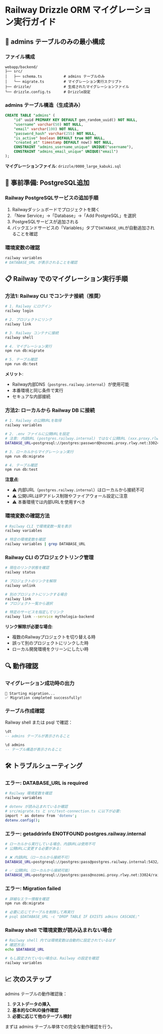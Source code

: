 # Railway Drizzle ORM マイグレーション実行ガイド

## 🎯 admins テーブルのみの最小構成

### ファイル構成
```
webapp/backend/
├── src/
│   ├── schema.ts          # admins テーブルのみ
│   └── migrate.ts         # マイグレーション実行スクリプト
├── drizzle/               # 生成されたマイグレーションファイル
└── drizzle.config.ts      # Drizzle設定
```

### admins テーブル構造（生成済み）
```sql
CREATE TABLE "admins" (
	"id" uuid PRIMARY KEY DEFAULT gen_random_uuid() NOT NULL,
	"username" varchar(50) NOT NULL,
	"email" varchar(100) NOT NULL,
	"password_hash" varchar(255) NOT NULL,
	"is_active" boolean DEFAULT true NOT NULL,
	"created_at" timestamp DEFAULT now() NOT NULL,
	CONSTRAINT "admins_username_unique" UNIQUE("username"),
	CONSTRAINT "admins_email_unique" UNIQUE("email")
);
```

**マイグレーションファイル**: `drizzle/0000_large_kabuki.sql`

## 🔧 事前準備: PostgreSQL追加

### Railway PostgreSQLサービスの追加手順
1. Railwayダッシュボードでプロジェクトを開く
2. 「New Service」→「Database」→「Add PostgreSQL」を選択
3. PostgreSQLサービスが追加される
4. バックエンドサービスの「Variables」タブで`DATABASE_URL`が自動追加されることを確認

### 環境変数の確認
```bash
railway variables
# DATABASE_URL が表示されることを確認
```

## 📋 Railway でのマイグレーション実行手順

### 方法1: Railway CLI でコンテナ接続（推奨）

```bash
# 1. Railway にログイン
railway login

# 2. プロジェクトにリンク
railway link

# 3. Railway コンテナに接続
railway shell

# 4. マイグレーション実行
npm run db:migrate

# 5. テーブル確認
npm run db:test
```

**メリット**:
- Railway内部DNS（`postgres.railway.internal`）が使用可能
- 本番環境と同じ条件で実行
- セキュアな内部接続

### 方法2: ローカルから Railway DB に接続

```bash
# 1. Railway の公開URLを取得
railway variables

# 2. .env ファイルに公開URLを設定
# 注意: 内部URL (postgres.railway.internal) ではなく公開URL (xxx.proxy.rlwy.net) を使用
DATABASE_URL=postgresql://postgres:password@nozomi.proxy.rlwy.net:33024/railway

# 3. ローカルからマイグレーション実行
npm run db:migrate

# 4. テーブル確認
npm run db:test
```

**注意点**:
- ⚠️ 内部URL（`postgres.railway.internal`）はローカルから接続不可
- ⚠️ 公開URLはIPアドレス制限やファイアウォール設定に注意
- ⚠️ 本番環境では内部URLを使用すべき

### 環境変数の確認方法

```bash
# Railway CLI で環境変数一覧を表示
railway variables

# 特定の環境変数を確認
railway variables | grep DATABASE_URL
```

### Railway CLI のプロジェクトリンク管理

```bash
# 現在のリンク状態を確認
railway status

# プロジェクトのリンクを解除
railway unlink

# 別のプロジェクトにリンクする場合
railway link
# プロジェクト一覧から選択

# 特定のサービスを指定してリンク
railway link --service mythologia-backend
```

**リンク解除が必要な場合**:
- 複数のRailwayプロジェクトを切り替える時
- 誤って別のプロジェクトにリンクした時
- ローカル開発環境をクリーンにしたい時

## 🔍 動作確認

### マイグレーション成功時の出力
```
🚀 Starting migration...
✅ Migration completed successfully!
```

### テーブル作成確認
Railway shell または psql で確認：
```sql
\dt
-- admins テーブルが表示されること

\d admins
-- テーブル構造が表示されること
```

## 🛠️ トラブルシューティング

### エラー: DATABASE_URL is required
```bash
# Railway 環境変数を確認
railway variables

# dotenv が読み込まれているか確認
# src/migrate.ts と src/test-connection.ts に以下が必要:
import * as dotenv from 'dotenv';
dotenv.config();
```

### エラー: getaddrinfo ENOTFOUND postgres.railway.internal
```bash
# ローカルから実行している場合、内部URLは使用不可
# 公開URLに変更する必要がある:

# ❌ 内部URL（ローカルから接続不可）
DATABASE_URL=postgresql://postgres:pass@postgres.railway.internal:5432/railway

# ✅ 公開URL（ローカルから接続可能）
DATABASE_URL=postgresql://postgres:pass@nozomi.proxy.rlwy.net:33024/railway
```

### エラー: Migration failed
```bash
# 詳細なエラー情報を確認
npm run db:migrate

# 必要に応じてテーブルを削除して再実行
# psql $DATABASE_URL -c "DROP TABLE IF EXISTS admins CASCADE;"
```

### Railway shell で環境変数が読み込まれない場合
```bash
# Railway shell 内では環境変数は自動的に設定されているはず
# 確認方法:
echo $DATABASE_URL

# もし設定されていない場合は、Railway の設定を確認
railway variables
```

## 📈 次のステップ

admins テーブルの動作確認後：

1. **テストデータの挿入**
2. **基本的なCRUD操作確認**  
3. **必要に応じて他のテーブル検討**

まずは admins テーブル単体での完全な動作確認を行う。